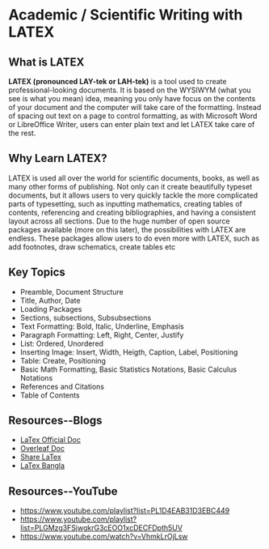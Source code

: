 # Academic / Scientific Writing with LATEX

## What is LATEX
**LATEX (pronounced LAY-tek or LAH-tek)** is a tool used to create professional-looking documents. It is based on the WYSIWYM (what you see is what you mean) idea, meaning you only have focus on the contents of your document and the computer will take care of the formatting. Instead of spacing out text on a page to control formatting, as with Microsoft Word or LibreOffice Writer, users can enter plain text and let LATEX take care of the rest.

## Why Learn LATEX?
LATEX is used all over the world for scientific documents, books, as well as many other forms of publishing. Not only can it create beautifully typeset documents, but it allows users to very quickly tackle the more complicated parts of typesetting, such as inputting mathematics, creating tables of contents, referencing and creating bibliographies, and having a consistent layout across all sections. Due to the huge number of open source packages available (more on this later), the possibilities with LATEX are endless. These packages allow users to do even more with LATEX, such as add footnotes, draw schematics, create tables etc

## Key Topics 
- Preamble, Document Structure 
- Title, Author, Date 
- Loading Packages 
- Sections, subsections, Subsubsections 
- Text Formatting: Bold, Italic, Underline, Emphasis 
- Paragraph Formatting: Left, Right, Center, Justify 
- List: Ordered, Unordered 
- Inserting Image: Insert, Width, Heigth, Caption, Label, Positioning 
- Table: Create, Positioning 
- Basic Math Formatting, Basic Statistics Notations, Basic Calculus Notations 
- References and Citations
- Table of Contents 

## Resources--Blogs 
- [LaTex Official Doc](https://www.latex-project.org/help/documentation/)
- [Overleaf Doc](https://www.overleaf.com/learn)
- [Share LaTex](https://www.sharelatex.com/)
- [LaTex Bangla](http://www.latexbangla.com/use.html)

## Resources--YouTube 
- https://www.youtube.com/playlist?list=PL1D4EAB31D3EBC449
- https://www.youtube.com/playlist?list=PLGMzg3FSjwgkrG3cEOO1xcDECFDpth5UV
- https://www.youtube.com/watch?v=VhmkLrOjLsw

